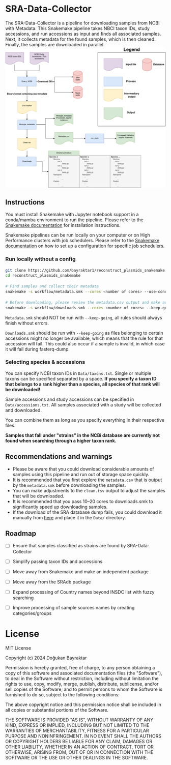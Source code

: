 # SRA-Data-Collector
The SRA-Data-Collector is a pipeline for downloading samples from NCBI with Metadata.
This Snakemake pipeline takes NBCI taxon IDs, study accessions, and run accessions as input and finds all associated samples. Next, it collects metadata for the found samples, which is then cleaned. Finally, the samples are downloaded in parallel. 
![Flowchart](flowchart.png)

## Instructions
You must install Snakemake with Jupyter notebook support in a conda/mamba environment to run the pipeline. Please refer to the [Snakemake documentation](https://snakemake.readthedocs.io/en/stable/getting_started/installation.html) for installation instructions. 


Snakemake pipelines can be run locally on your computer or on High Performance clusters with job schedulers. Please refer to the [Snakemake documentation](https://snakemake.github.io/snakemake-plugin-catalog/index.html) on how to set up a configuration for specific job schedulers. 
### Run locally without a config
```bash
git clone https://github.com/bayraktar1/reconstruct_plasmids_snakemake.git
cd reconstruct_plasmids_snakemake

# Find samples and collect their metadata
snakemake -s workflow/metadata.smk --cores <number of cores> --use-conda --latency-wait 60 --printshellcmds

# Before downloading, please review the metadata.csv output and make adjustments to the clean.tsv if desired.
snakemake -s workflow/downloads.smk --cores <number of cores> --keep-going --use-conda --latency-wait 60 --printshellcmds
```
`Metadata.smk` should NOT be run with `--keep-going`, all rules should always finish without errors. <br>

`Downloads.smk` should be run with `--keep-going` as files belonging to certain accessions might no longer be available, which means that the rule for that accession will fail. This could also occur if  a sample is invalid, in which case it will fail during fasterq-dump.

### Selecting species & accessions
You can specify NCBI taxon IDs in `Data/taxons.txt`. Single or multiple taxons can be specified separated by a space. **If you specify a taxon ID that belongs to a rank higher than a species, all species of that rank will be downloaded!**

Sample accessions and study accessions can be specified in `Data/accessions.txt`. All samples associated with a study will be collected and downloaded.

You can combine them as long as you specify everything in their respective files.

**Samples that fall under "strains" in the NCBi database are currently not found when searching through a higher taxon rank.**

## Recommendations and warnings
- Please be aware that you could download considerable amounts of samples using this pipeline and run out of storage space quickly.
- It is recommended that you first explore the `metadata.csv` that is output by the `metadata.smk` before downloading the samples.
- You can make adjustments to the `clean.tsv` output to adjust the samples that will be downloaded.
- It is recommended that you pass 10–20 cores to downloads.smk to significantly speed up downloading samples.
- If the download of the SRA database dump fails, you could download it manually from [here](https://gbnci.cancer.gov/backup/SRAmetadb.sqlite.gz) and place it in the `Data/` directory.


## Roadmap
- [ ] Ensure that samples classified as strains are found by SRA-Data-Collector
- [ ] Simplify passing taxon IDs and accessions
- [ ] Move away from Snakemake and make an independent package
- [ ] Move away from the SRAdb package
- [ ] Expand processing of Country names beyond INSDC list with fuzzy searching
- [ ] Improve processing of sample sources names by creating categories/groups


# License

MIT License

Copyright (c) 2024 Doğukan Bayraktar

Permission is hereby granted, free of charge, to any person obtaining a copy
of this software and associated documentation files (the "Software"), to deal
in the Software without restriction, including without limitation the rights
to use, copy, modify, merge, publish, distribute, sublicense, and/or sell
copies of the Software, and to permit persons to whom the Software is
furnished to do so, subject to the following conditions:

The above copyright notice and this permission notice shall be included in all
copies or substantial portions of the Software.

THE SOFTWARE IS PROVIDED "AS IS", WITHOUT WARRANTY OF ANY KIND, EXPRESS OR
IMPLIED, INCLUDING BUT NOT LIMITED TO THE WARRANTIES OF MERCHANTABILITY,
FITNESS FOR A PARTICULAR PURPOSE AND NONINFRINGEMENT. IN NO EVENT SHALL THE
AUTHORS OR COPYRIGHT HOLDERS BE LIABLE FOR ANY CLAIM, DAMAGES OR OTHER
LIABILITY, WHETHER IN AN ACTION OF CONTRACT, TORT OR OTHERWISE, ARISING FROM,
OUT OF OR IN CONNECTION WITH THE SOFTWARE OR THE USE OR OTHER DEALINGS IN THE
SOFTWARE.

